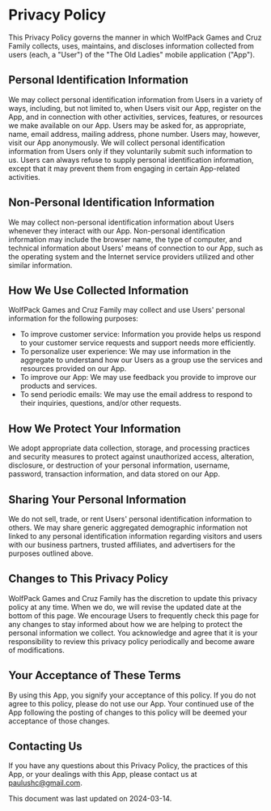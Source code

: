 # Privacy Policy

This Privacy Policy governs the manner in which WolfPack Games and Cruz Family collects, uses, maintains, and discloses information collected from users (each, a "User") of the "The Old Ladies" mobile application ("App").

## Personal Identification Information

We may collect personal identification information from Users in a variety of ways, including, but not limited to, when Users visit our App, register on the App, and in connection with other activities, services, features, or resources we make available on our App. Users may be asked for, as appropriate, name, email address, mailing address, phone number. Users may, however, visit our App anonymously. We will collect personal identification information from Users only if they voluntarily submit such information to us. Users can always refuse to supply personal identification information, except that it may prevent them from engaging in certain App-related activities.

## Non-Personal Identification Information

We may collect non-personal identification information about Users whenever they interact with our App. Non-personal identification information may include the browser name, the type of computer, and technical information about Users' means of connection to our App, such as the operating system and the Internet service providers utilized and other similar information.

## How We Use Collected Information

WolfPack Games and Cruz Family may collect and use Users' personal information for the following purposes:

- To improve customer service: Information you provide helps us respond to your customer service requests and support needs more efficiently.
- To personalize user experience: We may use information in the aggregate to understand how our Users as a group use the services and resources provided on our App.
- To improve our App: We may use feedback you provide to improve our products and services.
- To send periodic emails: We may use the email address to respond to their inquiries, questions, and/or other requests.

## How We Protect Your Information

We adopt appropriate data collection, storage, and processing practices and security measures to protect against unauthorized access, alteration, disclosure, or destruction of your personal information, username, password, transaction information, and data stored on our App.

## Sharing Your Personal Information

We do not sell, trade, or rent Users' personal identification information to others. We may share generic aggregated demographic information not linked to any personal identification information regarding visitors and users with our business partners, trusted affiliates, and advertisers for the purposes outlined above.

## Changes to This Privacy Policy

WolfPack Games and Cruz Family has the discretion to update this privacy policy at any time. When we do, we will revise the updated date at the bottom of this page. We encourage Users to frequently check this page for any changes to stay informed about how we are helping to protect the personal information we collect. You acknowledge and agree that it is your responsibility to review this privacy policy periodically and become aware of modifications.

## Your Acceptance of These Terms

By using this App, you signify your acceptance of this policy. If you do not agree to this policy, please do not use our App. Your continued use of the App following the posting of changes to this policy will be deemed your acceptance of those changes.

## Contacting Us

If you have any questions about this Privacy Policy, the practices of this App, or your dealings with this App, please contact us at paulushc@gmail.com.

This document was last updated on 2024-03-14.